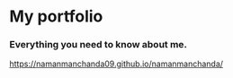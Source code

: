 # My portfolio
### Everything you need to know about me.

https://namanmanchanda09.github.io/namanmanchanda/
